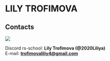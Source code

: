 # LILY TROFIMOVA
## Contacts
![](/rsschool-cv/My_avatar.jpg)

Discord rs-school: **Lily Trofimova (@2020Liliya)**  
E-mail: **trofimovaliliy4@gmail.com**